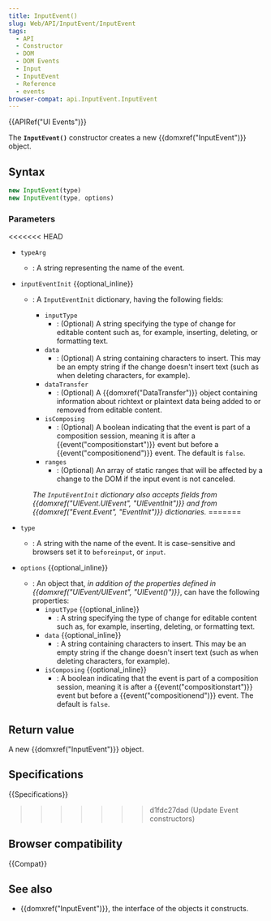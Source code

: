 ```yaml
---
title: InputEvent()
slug: Web/API/InputEvent/InputEvent
tags:
  - API
  - Constructor
  - DOM
  - DOM Events
  - Input
  - InputEvent
  - Reference
  - events
browser-compat: api.InputEvent.InputEvent
---
```

{{APIRef("UI Events")}}

The **`InputEvent()`** constructor creates a new {{domxref("InputEvent")}} object.

## Syntax

```js
new InputEvent(type)
new InputEvent(type, options)
```

### Parameters

<<<<<<< HEAD
- `typeArg`
  - : A string representing the name of the event.
- `inputEventInit` {{optional_inline}}

  - : A `InputEventInit` dictionary, having the following fields:

    - `inputType`
      - : (Optional) A string specifying the type of change for
        editable content such as, for example, inserting, deleting, or formatting text.
    - `data`
      - : (Optional) A string containing characters to insert. This may
        be an empty string if the change doesn't insert text (such as when deleting
        characters, for example).
    - `dataTransfer`
      - : (Optional) A {{domxref("DataTransfer")}} object
        containing information about richtext or plaintext data being added to or removed
        from editable content.
    - `isComposing`
      - : (Optional) A boolean indicating that the event is part
        of a composition session, meaning it is after a {{event("compositionstart")}}
        event but before a {{event("compositionend")}} event.  The default is
        `false`.
    - `ranges`
      - : (Optional) An array of static ranges that will be affected
        by a change to the DOM if the input event is not canceled.

    _The `InputEventInit` dictionary also accepts fields from
    {{domxref("UIEvent.UIEvent", "UIEventInit")}} and from {{domxref("Event.Event",
        "EventInit")}} dictionaries._
=======
- `type`
  - : A string with the name of the event.
    It is case-sensitive and browsers set it to `beforeinput`, or `input`.
- `options` {{optional_inline}}
  - : An object that, _in addition of the properties defined in {{domxref("UIEvent/UIEvent", "UIEvent()")}}_, can have the following properties:
    - `inputType` {{optional_inline}}
      - : A string specifying the type of change for editable content
        such as, for example, inserting, deleting, or formatting text.
    - `data` {{optional_inline}}
      - : A string containing characters to insert.
        This may be an empty string if the change doesn't insert text
        (such as when deleting characters, for example).
    - `isComposing` {{optional_inline}}
      - : A boolean indicating that the event is part of a composition session,
        meaning it is after a {{event("compositionstart")}} event but before a {{event("compositionend")}} event. The default is `false`.

## Return value

A new {{domxref("InputEvent")}} object.

## Specifications

{{Specifications}}
>>>>>>> d1fdc27dad (Update Event constructors)

## Browser compatibility

{{Compat}}

## See also

- {{domxref("InputEvent")}}, the interface of the objects it constructs.
